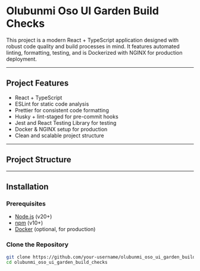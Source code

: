#  Olubunmi Oso UI Garden Build Checks

This project is a modern React + TypeScript application designed with robust code quality and build processes in mind. It features automated linting, formatting, testing, and is Dockerized with NGINX for production deployment.

---

##  Project Features

-  React + TypeScript
-  ESLint for static code analysis
-  Prettier for consistent code formatting
-  Husky + lint-staged for pre-commit hooks
-  Jest and React Testing Library for testing
-  Docker & NGINX setup for production
-  Clean and scalable project structure

---

##  Project Structure

---

##  Installation

### Prerequisites

- [Node.js](https://nodejs.org/) (v20+)
- [npm](https://www.npmjs.com/) (v10+)
- [Docker](https://www.docker.com/) (optional, for production)

### Clone the Repository

```bash
git clone https://github.com/your-username/olubunmi_oso_ui_garden_build_checks.git
cd olubunmi_oso_ui_garden_build_checks




